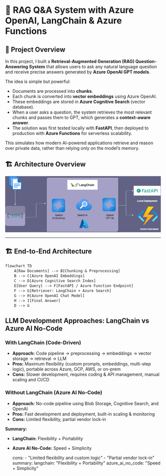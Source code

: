 # 📖 RAG Q&A System with Azure OpenAI, LangChain & Azure Functions

## 🌟 Project Overview
In this project, I built a **Retrieval-Augmented Generation (RAG) Question-Answering System** that allows users to ask any natural language question and receive precise answers generated by **Azure OpenAI GPT models**.  

The idea is simple but powerful:  
- Documents are processed into **chunks**.  
- Each chunk is converted into **vector embeddings** using Azure OpenAI.  
- These embeddings are stored in **Azure Cognitive Search** (vector database).  
- When a user asks a question, the system retrieves the most relevant chunks and passes them to GPT, which generates a **context-aware answer**.  
- The solution was first tested locally with **FastAPI**, then deployed to production with **Azure Functions** for serverless scalability.  

This simulates how modern AI-powered applications retrieve and reason over private data, rather than relying only on the model’s memory.


## 🏗️ Architecture Overview

![Architecture](https://github.com/praveenreddy82472/RAG-Q-and-A-System-with-Azure-OpenAI-LangChain-Azure-Functions/blob/main/archite.drawio.png)

---

## 🏗️ End-to-End Architecture

```mermaid
flowchart TD
    A[Raw Documents] --> B[Chunking & Preprocessing]
    B --> C[Azure OpenAI Embeddings]
    C --> D[Azure Cognitive Search Index]
    E[User Query] --> F[FastAPI / Azure Function Endpoint]
    F --> G[Retriever: LangChain + Azure Search]
    G --> H[Azure OpenAI Chat Model]
    H --> I[Final Answer]
    D --> G

```

## LLM Development Approaches: LangChain vs Azure AI No-Code

### With LangChain (Code-Driven)
- **Approach:** Code pipeline → preprocessing → embeddings → vector storage → retrieval → LLM
- **Pros:** Maximum flexibility (custom prompts, embeddings, multi-step logic), portable across Azure, GCP, AWS, or on-prem
- **Cons:** Slower development, requires coding & API management, manual scaling and CI/CD

### Without LangChain (Azure AI No-Code)
- **Approach:** No-code pipeline using Blob Storage, Cognitive Search, and OpenAI
- **Pros:** Fast development and deployment, built-in scaling & monitoring
- **Cons:** Limited flexibility, partial vendor lock-in

**Summary:**  
- **LangChain:** Flexibility + Portability  
- **Azure AI No-Code:** Speed + Simplicity

    cons:
      - "Limited flexibility and custom logic"
      - "Partial vendor lock-in"
summary:
  langchain: "Flexibility + Portability"
  azure_ai_no_code: "Speed + Simplicity"

